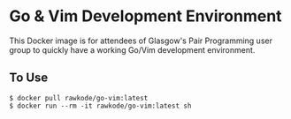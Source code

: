 # Go & Vim Development Environment

This Docker image is for attendees of Glasgow's Pair Programming user group to quickly have a working Go/Vim development environment.

## To Use

```shell
$ docker pull rawkode/go-vim:latest
$ docker run --rm -it rawkode/go-vim:latest sh
```
